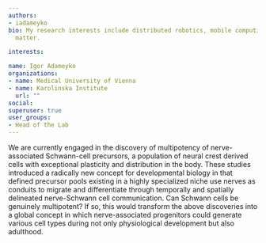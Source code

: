 ```yaml
---
authors:
- iadameyko
bio: My research interests include distributed robotics, mobile computing and programmable
  matter.

interests:

name: Igor Adameyko
organizations:
- name: Medical University of Vienna
- name: Karolinska Institute
  url: ""
social:
superuser: true
user_groups:
- Head of the Lab
---
```


We are currently engaged in the discovery of multipotency of nerve-associated Schwann-cell precursors, a population of neural crest derived cells with exceptional plasticity and distribution in the body. These studies introduced a radically new concept for developmental biology in that defined precursor pools existing in a highly specialized niche use nerves as conduits to migrate and differentiate through temporally and spatially delineated nerve-Schwann cell communication. Can Schwann cells be genuinely multipotent? If so, this would transform the above discoveries into a global concept in which nerve-associated progenitors could generate various cell types during not only physiological development but also adulthood.
